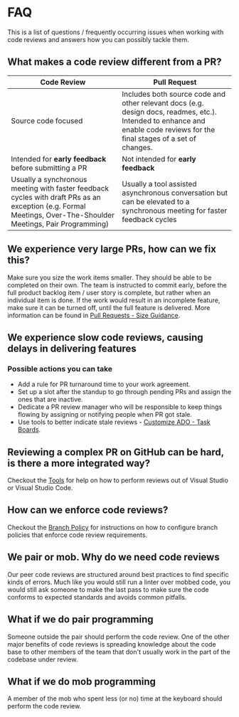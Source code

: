 # FAQ

This is a list of questions / frequently occurring issues when working with code reviews and answers how you can possibly tackle them.

## What makes a code review different from a PR?

| Code Review | Pull Request |
--- | --- |
| Source code focused | Includes both source code and other relevant docs (e.g. design docs, readmes, etc.). Intended to enhance and enable code reviews for the final stages of a set of changes. |
| Intended for **early feedback** before submitting a PR | Not intended for **early feedback** |
| Usually a synchronous meeting with faster feedback cycles with draft PRs as an exception (e.g. Formal Meetings, Over-The-Shoulder Meetings, Pair Programming) | Usually a tool assisted asynchronous conversation but can be elevated to a synchronous meeting for faster feedback cycles |

## We experience very large PRs, how can we fix this?

Make sure you size the work items smaller. They should be able to be completed on their own. The team is instructed to commit early, before the full product backlog item / user story is complete, but rather when an individual item is done. If the work would result in an incomplete feature, make sure it can be turned off, until the full feature is delivered.
More information can be found in [Pull Requests - Size Guidance](./pull-requests.md#size-guidance).

## We experience slow code reviews, causing delays in delivering features

### Possible actions you can take

- Add a rule for PR turnaround time to your work agreement.
- Set up a slot after the standup to go through pending PRs and assign the ones that are inactive.
- Dedicate a PR review manager who will be responsible to keep things flowing by assigning or notifying people when PR got stale.
- Use tools to better indicate stale reviews - [Customize ADO - Task Boards](./process-guidance/customize-ado.md#task-boards).

## Reviewing a complex PR on GitHub can be hard, is there a more integrated way?

Checkout the [Tools](./tools.md) for help on how to perform reviews out of Visual Studio or Visual Studio Code.

## How can we enforce code reviews?

Checkout the [Branch Policy](./evidence-and-measures/branch-policy.md) for instructions on how to configure branch policies that enforce code review requirements.

## We pair or mob. Why do we need code reviews

Our peer code reviews are structured around best practices to find specific kinds of errors. Much like you would still run a linter over mobbed code, you would still ask someone to make the last pass to make sure the code conforms to expected standards and avoids common pitfalls.

## What if we do pair programming

Someone outside the pair should perform the code review. One of the other major benefits of code reviews is spreading knowledge about the code base to other members of the team that don't usually work in the part of the codebase under review.

## What if we do mob programming

A member of the mob who spent less (or no) time at the keyboard should perform the code review.
